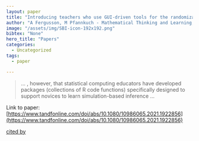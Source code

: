 ```yaml
---
layout: paper
title: "Introducing teachers who use GUI-driven tools for the randomization test to code-driven tools"
author: "A Fergusson, M Pfannkuch - Mathematical Thinking and Learning, 2022 - Taylor & Francis"
image: "/assets/img/SBI-icon-192x192.png"
bibtex: "None"
hero_title: "Papers"
categories:
  - Uncategorized
tags:
  - paper

---
```

>… , however, that statistical computing educators have developed packages (collections of R code functions) specifically designed to support novices to learn simulation-based inference …

Link to paper: [https://www.tandfonline.com/doi/abs/10.1080/10986065.2021.1922856](https://www.tandfonline.com/doi/abs/10.1080/10986065.2021.1922856)

[cited by](https://scholar.google.com/scholar?cites=8451642188025500534&as_sdt=2005&sciodt=0,5&hl=en&num=20)
